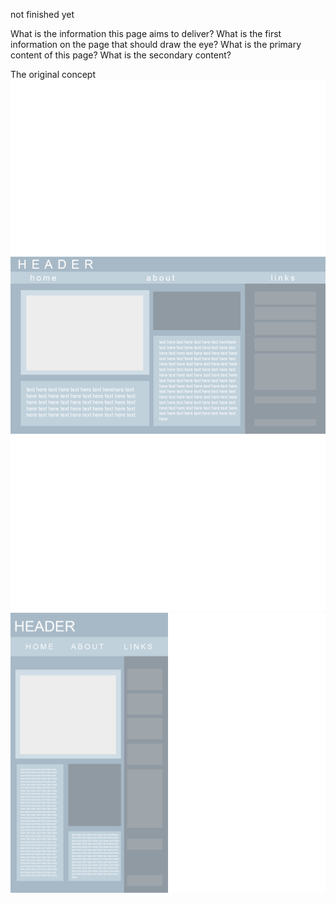not finished yet

What is the information this page aims to deliver?
What is the first information on the page that should draw the eye?
What is the primary content of this page?
What is the secondary content?

The original concept
![Image](./images/desktop.jpg)
![Image](./images/mobile.jpg)
